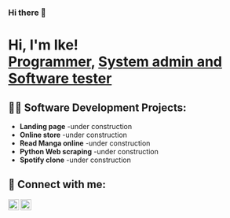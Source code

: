 ### Hi there 👋

<h1>Hi, I'm Ike! <br/><a href="https://github.com/IkeItadi">Programmer</a>, <a href="https://www.linkedin.com/in/kessy-iris-itadi-ike-90110537/">System admin and Software tester</a></h1>

<h2>👨‍💻 Software Development Projects:</h2>

- <b>Landing page</b>
  -under construction
- <b>Online store</b>
  -under construction
- <b>Read Manga online</b>
  -under construction
- <b>Python Web scraping</b>
  -under construction  
- <b>Spotify clone</b>
  -under construction


<h2> 🤳 Connect with me:</h2>


[<img align="left" alt="IkeItadi | Twitter" width="22px" src="https://cdn.jsdelivr.net/npm/simple-icons@v3/icons/twitter.svg" />][twitter]
[<img align="left" alt="IkeItadi | LinkedIn" width="22px" src="https://cdn.jsdelivr.net/npm/simple-icons@v3/icons/linkedin.svg" />][linkedin]

[twitter]: https://twitter.com/x00n1x
[linkedin]: https://www.linkedin.com/in/kessy-iris-itadi-ike-90110537/


<!--
**IkeItadi/IkeItadi** is a ✨ _special_ ✨ repository because its `README.md` (this file) appears on your GitHub profile.

Here are some ideas to get you started:

- 🔭 I’m currently working on ...
- 🌱 I’m currently learning ...
- 👯 I’m looking to collaborate on ...
- 🤔 I’m looking for help with ...
- 💬 Ask me about ...
- 📫 How to reach me: ...
- 😄 Pronouns: ...
- ⚡ Fun fact: ...
-->
